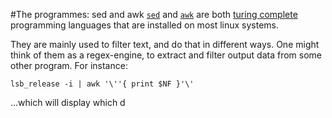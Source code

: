 #The programmes: sed and awk
[`sed`]() and [`awk`]() are both
[turing complete](http://www.catonmat.net/blog/proof-that-sed-is-turing-complete/)
programming languages that are installed on most linux systems.

They are mainly used to filter text, and do that in different ways. One might
think of them as a regex-engine, to extract and filter output data from some
other program. For instance:

    lsb_release -i | awk '\''{ print $NF }'\'

...which will display which d
